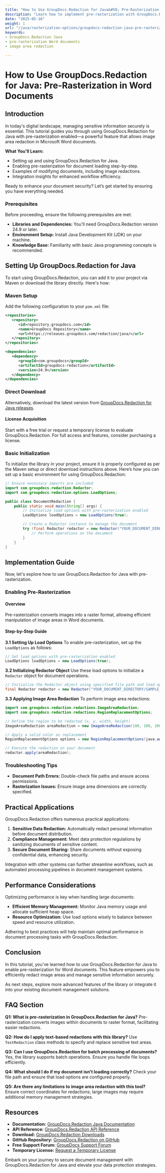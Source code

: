 ```yaml
---
title: "How to Use GroupDocs.Redaction for Java&#58; Pre-Rasterization in Word Documents"
description: "Learn how to implement pre-rasterization with GroupDocs.Redaction for Java, ensuring secure and efficient image redaction in Word documents."
date: "2025-05-16"
weight: 1
url: "/java/rasterization-options/groupdocs-redaction-java-pre-rasterization-word-docs/"
keywords:
- GroupDocs.Redaction Java
- pre-rasterization Word documents
- image area redaction

---
```


# How to Use GroupDocs.Redaction for Java: Pre-Rasterization in Word Documents

## Introduction

In today's digital landscape, managing sensitive information securely is essential. This tutorial guides you through using GroupDocs.Redaction for Java with pre-rasterization enabled—a powerful feature that allows image area redaction in Microsoft Word documents.

**What You'll Learn:**
- Setting up and using GroupDocs.Redaction for Java.
- Enabling pre-rasterization for document loading step-by-step.
- Examples of modifying documents, including image redactions.
- Integration insights for enhanced workflow efficiency.

Ready to enhance your document security? Let’s get started by ensuring you have everything needed.

### Prerequisites

Before proceeding, ensure the following prerequisites are met:

- **Libraries and Dependencies:** You'll need GroupDocs.Redaction version 24.9 or later.
- **Environment Setup:** Install Java Development Kit (JDK) on your machine.
- **Knowledge Base:** Familiarity with basic Java programming concepts is recommended.

## Setting Up GroupDocs.Redaction for Java

To start using GroupDocs.Redaction, you can add it to your project via Maven or download the library directly. Here's how:

### Maven Setup
Add the following configuration to your `pom.xml` file:

```xml
<repositories>
   <repository>
      <id>repository.groupdocs.com</id>
      <name>GroupDocs Repository</name>
      <url>https://releases.groupdocs.com/redaction/java/</url>
   </repository>
</repositories>

<dependencies>
   <dependency>
      <groupId>com.groupdocs</groupId>
      <artifactId>groupdocs-redaction</artifactId>
      <version>24.9</version>
   </dependency>
</dependencies>
```

### Direct Download
Alternatively, download the latest version from [GroupDocs.Redaction for Java releases](https://releases.groupdocs.com/redaction/java/).

#### License Acquisition
Start with a free trial or request a temporary license to evaluate GroupDocs.Redaction. For full access and features, consider purchasing a license.

### Basic Initialization

To initialize the library in your project, ensure it is properly configured as per the Maven setup or direct download instructions above. Here’s how you can set up a basic environment for using GroupDocs.Redaction:

```java
// Ensure necessary imports are included
import com.groupdocs.redaction.Redactor;
import com.groupdocs.redaction.options.LoadOptions;

public class DocumentRedaction {
    public static void main(String[] args) {
        // Initialize load options with pre-rasterization enabled
        LoadOptions loadOptions = new LoadOptions(true);

        // Create a Redactor instance to manage the document
        try (final Redactor redactor = new Redactor("YOUR_DOCUMENT_DIRECTORY/SAMPLE_DOCX", loadOptions)) {
            // Perform operations on the document
        }
    }
}
```

## Implementation Guide

Now, let's explore how to use GroupDocs.Redaction for Java with pre-rasterization.

### Enabling Pre-Rasterization

#### Overview
Pre-rasterization converts images into a raster format, allowing efficient manipulation of image areas in Word documents.

#### Step-by-Step Guide

**3.1 Setting Up Load Options**
To enable pre-rasterization, set up the `LoadOptions` as follows:

```java
// Set load options with pre-rasterization enabled
LoadOptions loadOptions = new LoadOptions(true);
```

**3.2 Initializing Redactor Object**
Use these load options to initialize a `Redactor` object for document operations.

```java
// Initialize the Redactor object using specified file path and load options
final Redactor redactor = new Redactor("YOUR_DOCUMENT_DIRECTORY/SAMPLE_DOCX", loadOptions);
```

**3.3 Applying Image Area Redaction**
To perform image area redactions:

```java
import com.groupdocs.redaction.redactions.ImageAreaRedaction;
import com.groupdocs.redaction.redactions.RegionReplacementOptions;

// Define the region to be redacted (x, y, width, height)
ImageAreaRedaction areaRedaction = new ImageAreaRedaction(100, 100, 200, 50);

// Apply a solid color as replacement
RegionReplacementOptions options = new RegionReplacementOptions(java.awt.Color.BLACK);

// Execute the redaction on your document
redactor.apply(areaRedaction);
```

### Troubleshooting Tips
- **Document Path Errors:** Double-check file paths and ensure access permissions.
- **Rasterization Issues:** Ensure image area dimensions are correctly specified.

## Practical Applications

GroupDocs.Redaction offers numerous practical applications:

1. **Sensitive Data Redaction:** Automatically redact personal information before document distribution.
2. **Compliance Management:** Meet data protection regulations by sanitizing documents of sensitive content.
3. **Secure Document Sharing:** Share documents without exposing confidential data, enhancing security.

Integration with other systems can further streamline workflows, such as automated processing pipelines in document management systems.

## Performance Considerations

Optimizing performance is key when handling large documents:
- **Efficient Memory Management:** Monitor Java memory usage and allocate sufficient heap space.
- **Resource Optimization:** Use load options wisely to balance between speed and resource utilization.

Adhering to best practices will help maintain optimal performance in document processing tasks with GroupDocs.Redaction.

## Conclusion

In this tutorial, you've learned how to use GroupDocs.Redaction for Java to enable pre-rasterization for Word documents. This feature empowers you to efficiently redact image areas and manage sensitive information securely.

As next steps, explore more advanced features of the library or integrate it into your existing document management solutions.

## FAQ Section

**Q1: What is pre-rasterization in GroupDocs.Redaction for Java?**
Pre-rasterization converts images within documents to raster format, facilitating easier redactions.

**Q2: How do I apply text-based redactions with this library?**
Use `TextRedaction` class methods to specify and replace sensitive text areas.

**Q3: Can I use GroupDocs.Redaction for batch processing of documents?**
Yes, the library supports batch operations. Ensure you handle file loops efficiently.

**Q4: What should I do if my document isn't loading correctly?**
Check your file path and ensure that load options are configured properly.

**Q5: Are there any limitations to image area redaction with this tool?**
Ensure correct coordinates for redactions; large images may require additional memory management strategies.

## Resources

- **Documentation:** [GroupDocs.Redaction Java Documentation](https://docs.groupdocs.com/redaction/java/)
- **API Reference:** [GroupDocs.Redaction API Reference](https://reference.groupdocs.com/redaction/java)
- **Download:** [GroupDocs.Redaction Downloads](https://releases.groupdocs.com/redaction/java/)
- **GitHub Repository:** [GroupDocs.Redaction on GitHub](https://github.com/groupdocs-redaction/GroupDocs.Redaction-for-Java)
- **Free Support Forum:** [GroupDocs Support Forum](https://forum.groupdocs.com/c/redaction/33)
- **Temporary License:** [Request a Temporary License](https://purchase.groupdocs.com/temporary-license/)

Embark on your journey to secure document management with GroupDocs.Redaction for Java and elevate your data protection strategies.
